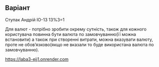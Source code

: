 ## Варіант
Ступак Андрій ІО-13
13%3=1

Для валют - потрібно зробити окрему сутність, також для кожного користувача повинна бути валюта по замовчуванню(її можна встановити) а також при створенні витрати, можна вказувати валюту, проте не обов’язково(якщо не вказали то буде використана валюта по замовчуванню).

https://laba3-ejj1.onrender.com

